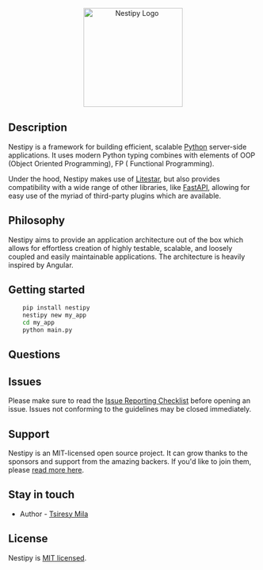 <p align="center">
  <a href="https://nestipy.com/" target="blank"><img src="nestipy.png" width="200" alt="Nestipy Logo" /></a>
</p>

## Description

Nestipy is a framework for building efficient, scalable <a href="https://python.org" target="_blank">Python</a>
server-side applications. It uses modern Python typing combines with elements of OOP (Object Oriented Programming), FP (
Functional Programming).

<p>Under the hood, Nestipy makes use of <a href="https://litestar.dev/" target="_blank">Litestar</a>, but also provides compatibility with a wide range of other libraries, like <a href="https://fastapi.tiangolo.com/" target="_blank">FastAPI</a>, allowing for easy use of the myriad of third-party plugins which are available.</p>

## Philosophy

<p>Nestipy aims to provide an application architecture out of the box which allows for effortless creation of highly testable, scalable, and loosely coupled and easily maintainable applications. The architecture is heavily inspired by Angular.</p>

## Getting started

```cmd
    pip install nestipy
    nestipy new my_app
    cd my_app
    python main.py
```

## Questions

## Issues

Please make sure to read the [Issue Reporting Checklist](https://github.com/tsiresymila/nestipy) before opening an
issue. Issues not conforming to the guidelines may be closed immediately.

## Support

Nestipy is an MIT-licensed open source project. It can grow thanks to the sponsors and support from the amazing backers.
If you'd like to join them, please [read more here](https://docs.nestipy.com/support).

## Stay in touch

- Author - [Tsiresy Mila](https://tsiresymila.vercel.app)

## License

Nestipy is [MIT licensed](LICENSE).